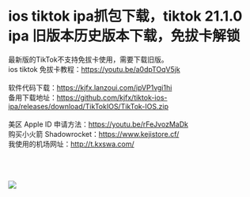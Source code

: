 # ios tiktok ipa抓包下载，tiktok 21.1.0 ipa 旧版本历史版本下载，免拔卡解锁

最新版的TikTok不支持免拔卡使用，需要下载旧版。<br>
ios tiktok 免拔卡教程：https://youtu.be/a0dpTOqV5jk
<br><br>
软件代码下载：https://kjfx.lanzoui.com/ipVP1vgi1hi
<br>
备用下载地址：https://github.com/kjfx/tiktok-ios-ipa/releases/download/TikTokIOS/TikTok-IOS.zip
<br><br>
美区 Apple ID 申请方法：https://youtu.be/rFeJvozMaDk<br>
购买小火箭 Shadowrocket：https://www.kejistore.cf/<br>
我使用的机场网址：http://t.kxswa.com/

<br><br><br>
<img src="https://raw.githubusercontent.com/kjfx/ios-tiktok-ipa/main/%E6%8A%93%E5%8C%85%E4%B8%8B%E8%BD%BD-%E5%B8%B8%E8%A7%81%E9%97%AE%E9%A2%98.jpg" />
